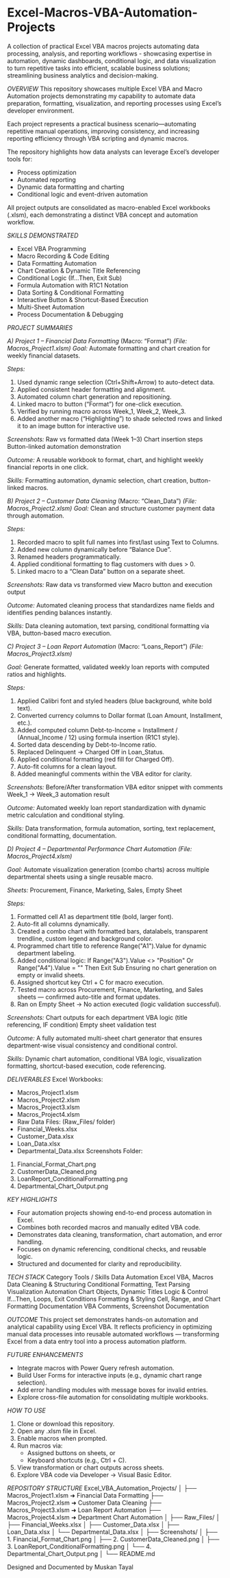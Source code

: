 # Excel-Macros-VBA-Automation-Projects
A collection of practical Excel VBA macros projects automating data processing, analysis, and reporting workflows - showcasing expertise in automation, dynamic dashboards, conditional logic, and data visualization to turn repetitive tasks into efficient, scalable business solutions; streamlining business analytics and decision-making.

*OVERVIEW*
This repository showcases multiple Excel VBA and Macro Automation projects demonstrating my capability to automate data preparation, formatting, visualization, and reporting processes using Excel’s developer environment.

Each project represents a practical business scenario—automating repetitive manual operations, improving consistency, and increasing reporting efficiency through VBA scripting and dynamic macros.

The repository highlights how data analysts can leverage Excel’s developer tools for:
- Process optimization
- Automated reporting
- Dynamic data formatting and charting
- Conditional logic and event-driven automation

All project outputs are consolidated as macro-enabled Excel workbooks (.xlsm), each demonstrating a distinct VBA concept and automation workflow.

*SKILLS DEMONSTRATED*
- Excel VBA Programming
- Macro Recording & Code Editing
- Data Formatting Automation
- Chart Creation & Dynamic Title Referencing
- Conditional Logic (If...Then, Exit Sub)
- Formula Automation with R1C1 Notation
- Data Sorting & Conditional Formatting
- Interactive Button & Shortcut-Based Execution
- Multi-Sheet Automation
- Process Documentation & Debugging

*PROJECT SUMMARIES*

*A) Project 1 – Financial Data Formatting* (Macro: “Format”) _(File: Macros_Project1.xlsm)_
*Goal:* 
Automate formatting and chart creation for weekly financial datasets.

*Steps:*
1. Used dynamic range selection (Ctrl+Shift+Arrow) to auto-detect data.
2. Applied consistent header formatting and alignment.
3. Automated column chart generation and repositioning.
4. Linked macro to button (“Format”) for one-click execution.
5. Verified by running macro across Week_1, Week_2, Week_3.
6. Added another macro (“Highlighting”) to shade selected rows and linked it to an image button for interactive use.

*Screenshots:*
Raw vs formatted data (Week 1–3)
Chart insertion steps
Button-linked automation demonstration

*Outcome:*
 A reusable workbook to format, chart, and highlight weekly financial reports in one click.

*Skills:*
Formatting automation, dynamic selection, chart creation, button-linked macros.

*B) Project 2 – Customer Data Cleaning* (Macro: “Clean_Data”) _(File: Macros_Project2.xlsm)_
*Goal:*
Clean and structure customer payment data through automation.

*Steps:*
1. Recorded macro to split full names into first/last using Text to Columns.
2. Added new column dynamically before “Balance Due”.
3. Renamed headers programmatically.
4. Applied conditional formatting to flag customers with dues > 0.
5. Linked macro to a “Clean Data” button on a separate sheet.

*Screenshots:*
Raw data vs transformed view
Macro button and execution output

*Outcome:*
Automated cleaning process that standardizes name fields and identifies pending balances instantly.

*Skills:*
Data cleaning automation, text parsing, conditional formatting via VBA, button-based macro execution.

*C) Project 3 – Loan Report Automation* (Macro: “Loans_Report”) _(File: Macros_Project3.xlsm)_

*Goal:*
Generate formatted, validated weekly loan reports with computed ratios and highlights.

*Steps:*
1. Applied Calibri font and styled headers (blue background, white bold text).
2. Converted currency columns to Dollar format (Loan Amount, Installment, etc.).
3. Added computed column Debt-to-Income = Installment / (Annual_Income / 12) using formula insertion (R1C1 style).
4. Sorted data descending by Debt-to-Income ratio.
5. Replaced Delinquent → Charged Off in Loan_Status.
6. Applied conditional formatting (red fill for Charged Off).
7. Auto-fit columns for a clean layout.
8. Added meaningful comments within the VBA editor for clarity.

*Screenshots:*
Before/After transformation
VBA editor snippet with comments
Week_1 → Week_3 automation result

*Outcome:*
 Automated weekly loan report standardization with dynamic metric calculation and conditional styling.

*Skills:*
Data transformation, formula automation, sorting, text replacement, conditional formatting, documentation.

*D) Project 4 – Departmental Performance Chart Automation* _(File: Macros_Project4.xlsm)_

*Goal:*
Automate visualization generation (combo charts) across multiple departmental sheets using a single reusable macro.

*Sheets:* Procurement, Finance, Marketing, Sales, Empty Sheet

*Steps:*
1. Formatted cell A1 as department title (bold, larger font).
2. Auto-fit all columns dynamically.
3. Created a combo chart with formatted bars, datalabels, transparent trendline, custom legend and background color.
4. Programmed chart title to reference Range("A1").Value for dynamic department labeling.
5. Added conditional logic: If Range("A3").Value <> "Position" Or Range("A4").Value = "" Then Exit Sub Ensuring no chart generation on empty or invalid sheets.
6. Assigned shortcut key Ctrl + C for macro execution.
7. Tested macro across Procurement, Finance, Marketing, and Sales sheets — confirmed auto-title and format updates.
8. Ran on Empty Sheet → No action executed (logic validation successful).

*Screenshots:*
Chart outputs for each department
VBA logic (title referencing, IF condition)
Empty sheet validation test

*Outcome:*
A fully automated multi-sheet chart generator that ensures department-wise visual consistency and conditional control.

*Skills:*
Dynamic chart automation, conditional VBA logic, visualization formatting, shortcut-based execution, code referencing.

*DELIVERABLES*
Excel Workbooks:
- Macros_Project1.xlsm
- Macros_Project2.xlsm
- Macros_Project3.xlsm
- Macros_Project4.xlsm
- Raw Data Files: (Raw_Files/ folder)
- Financial_Weeks.xlsx
- Customer_Data.xlsx
- Loan_Data.xlsx
- Departmental_Data.xlsx
Screenshots Folder:
1. Financial_Format_Chart.png
2. CustomerData_Cleaned.png
3. LoanReport_ConditionalFormatting.png
4. Departmental_Chart_Output.png

*KEY HIGHLIGHTS*
- Four automation projects showing end-to-end process automation in Excel.
- Combines both recorded macros and manually edited VBA code.
- Demonstrates data cleaning, transformation, chart automation, and error handling.
- Focuses on dynamic referencing, conditional checks, and reusable logic.
- Structured and documented for clarity and reproducibility.

*TECH STACK*
Category
Tools / Skills
Data Automation
Excel VBA, Macros
Data Cleaning & Structuring
Conditional Formatting, Text Parsing
Visualization Automation
Chart Objects, Dynamic Titles
Logic & Control
If...Then, Loops, Exit Conditions
Formatting & Styling
Cell, Range, and Chart Formatting
Documentation
VBA Comments, Screenshot Documentation

*OUTCOME*
This project set demonstrates hands-on automation and analytical capability using Excel VBA.
It reflects proficiency in optimizing manual data processes into reusable automated workflows — transforming Excel from a data entry tool into a process automation platform.

*FUTURE ENHANCEMENTS*
- Integrate macros with Power Query refresh automation.
- Build User Forms for interactive inputs (e.g., dynamic chart range selection).
- Add error handling modules with message boxes for invalid entries.
- Explore cross-file automation for consolidating multiple workbooks.

*HOW TO USE*
1. Clone or download this repository.
2. Open any .xlsm file in Excel.
3. Enable macros when prompted.
4. Run macros via:
   - Assigned buttons on sheets, or
   - Keyboard shortcuts (e.g., Ctrl + C).
5. View transformation or chart outputs across sheets.
6. Explore VBA code via Developer → Visual Basic Editor.

*REPOSITORY STRUCTURE*
Excel_VBA_Automation_Projects/
│
├── Macros_Project1.xlsm        ➜  Financial Data Formatting
├── Macros_Project2.xlsm        ➜  Customer Data Cleaning
├── Macros_Project3.xlsm        ➜  Loan Report Automation
├── Macros_Project4.xlsm        ➜  Department Chart Automation
│
├── Raw_Files/
│   ├── Financial_Weeks.xlsx
│   ├── Customer_Data.xlsx
│   ├── Loan_Data.xlsx
│   └── Departmental_Data.xlsx
│
├── Screenshots/
│   ├── 1. Financial_Format_Chart.png
│   ├── 2. CustomerData_Cleaned.png
│   ├── 3. LoanReport_ConditionalFormatting.png
│   └── 4. Departmental_Chart_Output.png
│
└── README.md


Designed and Documented by Muskan Tayal
